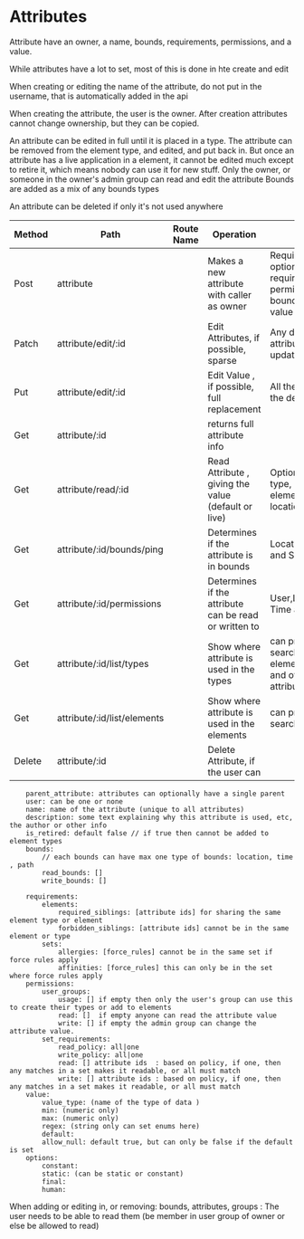 # Attributes


Attribute have an owner, a name, bounds, requirements, permissions, and a value.

While attributes have a lot to set, most of this is done in hte create and edit

When creating or editing the name of the attribute, do not put in the username, that is automatically added in the api

When creating the attribute, the user is the owner. After creation attributes cannot change ownership, but they can be copied.

An attribute can be edited in full until it is placed in a type. The attribute can be removed from the element type, and edited, and put back in.
But once an attribute has a live application in a element, it cannot be edited much except to retire it, which means nobody can use it for new stuff.
Only the owner, or someone in the owner's admin group can read and edit the attribute
Bounds are added as a mix of any bounds types

An attribute can be deleted if only it's not used anywhere

| Method | Path                        | Route Name | Operation                                             | Args                                                                  |
|--------|-----------------------------|------------|-------------------------------------------------------|-----------------------------------------------------------------------|
| Post   | attribute                   |            | Makes a new attribute with caller as owner            | Required name: optional requirements, permissions, bounds, and value  |
| Patch  | attribute/edit/:id          |            | Edit Attributes, if possible, sparse                  | Any detail of the attribute, sparse update                            |
| Put    | attribute/edit/:id          |            | Edit Value , if possible, full replacement            | All the values for the definition                                     |
| Get    | attribute/:id               |            | returns full attribute info                           |                                                                       |
| Get    | attribute/read/:id          |            | Read Attribute , giving the value (default or live)   | Optional element type, element,set, location, time                    |
| Get    | attribute/:id/bounds/ping   |            | Determines if the attribute is in bounds              | Location, Time and Set                                                |
| Get    | attribute/:id/permissions   |            | Determines if the attribute can be read or written to | User,Location, Time and Set                                           |
| Get    | attribute/:id/list/types    |            | Show where attribute is used in the types             | can provide a search using element type and other attributes,iterator |
| Get    | attribute/:id/list/elements |            | Show where attribute is used in the elements          | can provide a search,iterator                                         |
| Delete | attribute/:id               |            | Delete Attribute, if the user can                     |                                                                       |


        parent_attribute: attributes can optionally have a single parent
        user: can be one or none
        name: name of the attribute (unique to all attributes)
        description: some text explaining why this attribute is used, etc, the author or other info
        is_retired: default false // if true then cannot be added to element types 
        bounds:
            // each bounds can have max one type of bounds: location, time , path
            read_bounds: []
            write_bounds: []

        requirements:
            elements:
                required_siblings: [attribute ids] for sharing the same element type or element
                forbidden_siblings: [attribute ids] cannot be in the same element or type
            sets:
                allergies: [force_rules] cannot be in the same set if force rules apply 
                affinities: [force_rules] this can only be in the set where force rules apply
        permissions:
            user_groups:
                usage: [] if empty then only the user's group can use this to create their types or add to elements 
                read: []  if empty anyone can read the attribute value
                write: [] if empty the admin group can change the attribute value.
            set_requirements: 
                read_policy: all|one  
                write_policy: all|one  
                read: [] attribute ids  : based on policy, if one, then any matches in a set makes it readable, or all must match
                write: [] attribute ids : based on policy, if one, then any matches in a set makes it readable, or all must match
        value:
            value_type: (name of the type of data )
            min: (numeric only)
            max: (numeric only)
            regex: (string only can set enums here)
            default:
            allow_null: default true, but can only be false if the default is set
        options:
            constant:
            static: (can be static or constant)
            final:
            human:



When adding or editing in, or removing: bounds, attributes,  groups :
    The user needs to be able to read them (be member in user group of owner or else be allowed to read)
